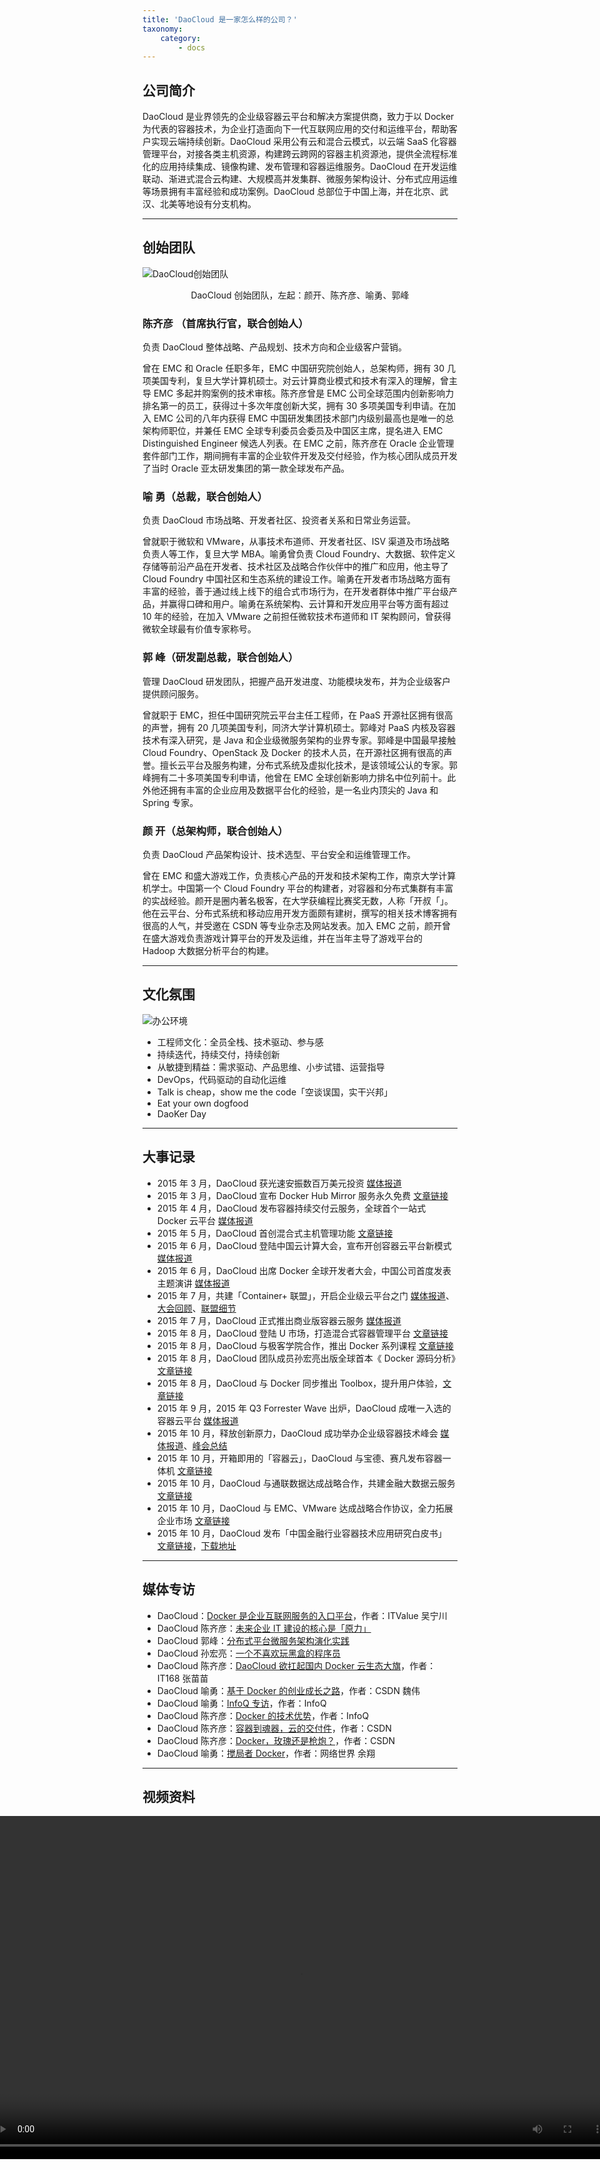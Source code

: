 ```yaml
---
title: 'DaoCloud 是一家怎么样的公司？'
taxonomy:
    category:
        - docs
---
```


<!-- reviewed by fiona -->

## 公司简介

DaoCloud 是业界领先的企业级容器云平台和解决方案提供商，致力于以 Docker 为代表的容器技术，为企业打造面向下一代互联网应用的交付和运维平台，帮助客户实现云端持续创新。DaoCloud 采用公有云和混合云模式，以云端 SaaS 化容器管理平台，对接各类主机资源，构建跨云跨网的容器主机资源池，提供全流程标准化的应用持续集成、镜像构建、发布管理和容器运维服务。DaoCloud 在开发运维联动、渐进式混合云构建、大规模高并发集群、微服务架构设计、分布式应用运维等场景拥有丰富经验和成功案例。DaoCloud 总部位于中国上海，并在北京、武汉、北美等地设有分支机构。

---

## 创始团队

![DaoCloud创始团队](daocloud_founders.jpg)
<center>DaoCloud 创始团队，左起：颜开、陈齐彦、喻勇、郭峰</center>

### 陈齐彦 （首席执行官，联合创始人）

负责 DaoCloud 整体战略、产品规划、技术方向和企业级客户营销。

曾在 EMC 和 Oracle 任职多年，EMC 中国研究院创始人，总架构师，拥有 30 几项美国专利，复旦大学计算机硕士。对云计算商业模式和技术有深入的理解，曾主导 EMC 多起并购案例的技术审核。陈齐彦曾是 EMC 公司全球范围内创新影响力排名第一的员工，获得过十多次年度创新大奖，拥有 30 多项美国专利申请。在加入 EMC 公司的八年内获得 EMC 中国研发集团技术部门内级别最高也是唯一的总架构师职位，并兼任 EMC 全球专利委员会委员及中国区主席，提名进入 EMC Distinguished Engineer 候选人列表。在 EMC 之前，陈齐彦在 Oracle 企业管理套件部门工作，期间拥有丰富的企业软件开发及交付经验，作为核心团队成员开发了当时 Oracle 亚太研发集团的第一款全球发布产品。

### 喻 勇（总裁，联合创始人）

负责 DaoCloud 市场战略、开发者社区、投资者关系和日常业务运营。

曾就职于微软和 VMware，从事技术布道师、开发者社区、ISV 渠道及市场战略负责人等工作，复旦大学 MBA。喻勇曾负责 Cloud Foundry、大数据、软件定义存储等前沿产品在开发者、技术社区及战略合作伙伴中的推广和应用，他主导了 Cloud Foundry 中国社区和生态系统的建设工作。喻勇在开发者市场战略方面有丰富的经验，善于通过线上线下的组合式市场行为，在开发者群体中推广平台级产品，并赢得口碑和用户。喻勇在系统架构、云计算和开发应用平台等方面有超过 10 年的经验，在加入 VMware 之前担任微软技术布道师和 IT 架构顾问，曾获得微软全球最有价值专家称号。

### 郭 峰（研发副总裁，联合创始人）

管理 DaoCloud 研发团队，把握产品开发进度、功能模块发布，并为企业级客户提供顾问服务。

曾就职于 EMC，担任中国研究院云平台主任工程师，在 PaaS 开源社区拥有很高的声誉，拥有 20 几项美国专利，同济大学计算机硕士。郭峰对 PaaS 内核及容器技术有深入研究，是 Java 和企业级微服务架构的业界专家。郭峰是中国最早接触 Cloud Foundry、OpenStack 及 Docker 的技术人员，在开源社区拥有很高的声誉。擅长云平台及服务构建，分布式系统及虚拟化技术，是该领域公认的专家。郭峰拥有二十多项美国专利申请，他曾在 EMC 全球创新影响力排名中位列前十。此外他还拥有丰富的企业应用及数据平台化的经验，是一名业内顶尖的 Java 和 Spring 专家。

### 颜 开（总架构师，联合创始人）

负责 DaoCloud 产品架构设计、技术选型、平台安全和运维管理工作。

曾在 EMC 和盛大游戏工作，负责核心产品的开发和技术架构工作，南京大学计算机学士。中国第一个 Cloud Foundry 平台的构建者，对容器和分布式集群有丰富的实战经验。颜开是圈内著名极客，在大学获编程比赛奖无数，人称「开叔「」。他在云平台、分布式系统和移动应用开发方面颇有建树，撰写的相关技术博客拥有很高的人气，并受邀在 CSDN 等专业杂志及网站发表。加入 EMC 之前，颜开曾在盛大游戏负责游戏计算平台的开发及运维，并在当年主导了游戏平台的 Hadoop 大数据分析平台的构建。

---

## 文化氛围

![办公环境](IMG_7878.jpg)

+ 工程师文化：全员全栈、技术驱动、参与感
+ 持续迭代，持续交付，持续创新
+ 从敏捷到精益：需求驱动、产品思维、小步试错、运营指导
+ DevOps，代码驱动的自动化运维
+ Talk is cheap，show me the code「空谈误国，实干兴邦」
+ Eat your own dogfood
+ DaoKer Day

---

## 大事记录

+ 2015 年 3 月，DaoCloud 获光速安振数百万美元投资 [媒体报道](http://www.prnasia.com/story/archive/1351306_ZH51306_1) 
+ 2015 年 3 月，DaoCloud 宣布 Docker Hub Mirror 服务永久免费 [文章链接](http://blog.daocloud.io/daocloud-mirror-free/) 
+ 2015 年 4 月，DaoCloud 发布容器持续交付云服务，全球首个一站式 Docker 云平台 [媒体报道](http://www.prnasia.com/story/119782-1.shtml) 
+ 2015 年 5 月，DaoCloud 首创混合式主机管理功能 [文章链接](http://blog.daocloud.io/daocloud_sr_alpha/) 
+ 2015 年 6 月，DaoCloud 登陆中国云计算大会，宣布开创容器云平台新模式 [媒体报道](http://www.prnasia.com/story/123542-1.shtml)
+ 2015 年 6 月，DaoCloud 出席 Docker 全球开发者大会，中国公司首度发表主题演讲 [媒体报道](http://www.prnasia.com/story/125142-1.shtml) 
+ 2015 年 7 月，共建「Container+ 联盟」，开启企业级云平台之门 [媒体报道](http://www.prnasia.com/story/125561-1.shtml)、[大会回顾](http://blog.daocloud.io/daocloud0630event/)、[联盟细节](http://blog.daocloud.io/daocloud_container_plus/) 
+ 2015 年 7 月，DaoCloud 正式推出商业版容器云服务 [媒体报道](http://www.prnasia.com/story/127720-1.shtml)
+ 2015 年 8 月，DaoCloud 登陆 U 市场，打造混合式容器管理平台 [文章链接](http://blog.daocloud.io/daocloud-umarket/) 
+ 2015 年 8 月，DaoCloud 与极客学院合作，推出 Docker 系列课程 [文章链接](http://blog.daocloud.io/jikexueyuan/)
+ 2015 年 8 月，DaoCloud 团队成员孙宏亮出版全球首本《 Docker 源码分析》[文章链接](http://blog.daocloud.io/docker_yuanma_fenxi_quanqiu_shoufa/)
+ 2015 年 8 月，DaoCloud 与 Docker 同步推出 Toolbox，提升用户体验，[文章链接](http://blog.daocloud.io/toolbox/)
+ 2015 年 9 月，2015 年 Q3 Forrester Wave 出炉，DaoCloud 成唯一入选的容器云平台 [媒体报道](http://www.prnasia.com/story/133321-1.shtml)
+ 2015 年 10 月，释放创新原力，DaoCloud 成功举办企业级容器技术峰会 [媒体报道](http://www.prnasia.com/story/133570-1.shtml)、[峰会总结](http://blog.daocloud.io/rongqijishufenghui/) 
+ 2015 年 10 月，开箱即用的「容器云」，DaoCloud 与宝德、赛凡发布容器一体机 [文章链接](http://blog.daocloud.io/yitiji/)
+ 2015 年 10 月，DaoCloud 与通联数据达成战略合作，共建金融大数据云服务 [文章链接](http://blog.daocloud.io/tonglianshuju/) 
+ 2015 年 10 月，DaoCloud 与 EMC、VMware 达成战略合作协议，全力拓展企业市场 [文章链接](http://blog.daocloud.io/hezuoxieyi/)
+ 2015 年 10 月，DaoCloud 发布「中国金融行业容器技术应用研究白皮书」 [文章链接](http://blog.daocloud.io/baipishu/)，[下载地址](http://7xi8kv.com5.z0.glb.qiniucdn.com/%E3%80%8A%E4%B8%AD%E5%9B%BD%E9%87%91%E8%9E%8D%E8%A1%8C%E4%B8%9A%E5%AE%B9%E5%99%A8%E6%8A%80%E6%9C%AF%E5%92%8C%E5%B9%B3%E5%8F%B0%E5%BA%94%E7%94%A8%E7%A0%94%E7%A9%B6%E3%80%8B%E7%99%BD%E7%9A%AE%E4%B9%A6update.pdf)

---

## 媒体专访

+ DaoCloud：[Docker 是企业互联网服务的入口平台](http://blog.daocloud.io/itvalue-zhuangao/)，作者：ITValue 吴宁川
+ DaoCloud 陈齐彦：[未来企业 IT 建设的核心是「原力」](http://blog.daocloud.io/roby_force/)
+ DaoCloud 郭峰：[分布式平台微服务架构演化实践](http://blog.daocloud.io/microservice-in-distributed-platform/)
+ DaoCloud 孙宏亮：[一个不喜欢玩黑盒的程序员](http://blog.daocloud.io/allen-interview/)
+ DaoCloud 陈齐彦：[DaoCloud 欲扛起国内 Docker 云生态大旗](http://blog.daocloud.io/roby_interview/)，作者：IT168 张苗苗
+ DaoCloud 喻勇：[基于 Docker 的创业成长之路](http://blog.daocloud.io/daocloud_frank_interview/)，作者：CSDN 魏伟
+ DaoCloud 喻勇：[InfoQ 专访](http://blog.daocloud.io/interview-with-frank-by-infoq/)，作者：InfoQ
+ DaoCloud 陈齐彦：[Docker 的技术优势](http://blog.daocloud.io/interview-to-roby-by-infoq/)，作者：InfoQ
+ DaoCloud 陈齐彦：[容器到魂器，云的交付件](http://blog.daocloud.io/ostc_robychen/)，作者：CSDN
+ DaoCloud 陈齐彦：[Docker，玫瑰还是枪炮？](http://blog.daocloud.io/csdn-interview-robychen/)，作者：CSDN
+ DaoCloud 喻勇：[搅局者 Docker](http://blog.daocloud.io/interview-to-frank-by-cnw/)，作者：网络世界 余翔

---

## 视频资料

<video controls="1" style="width: 1000px;position: absolute;left: 50%;margin-left: -500px;"><source src="http://7xo6wp.dl1.z0.glb.clouddn.com/DaoCloud.mp4">Your browser does not support the <mark class="highlight">video</mark> tag.</video>

<center>DaoCloud 公司和产品介绍</center>

---

<video controls="1" style="width: 1000px;position: absolute;left: 50%;margin-left: -500px;"><source src="http://7xo6wp.dl1.z0.glb.clouddn.com/DaoCloud_2015.mov">Your browser does not support the <mark class="highlight">video</mark> tag.</video>

<center>DaoCloud 2015 年大事记</center>

---

+ DaoCloud 陈齐彦：释放持续的创新原力，点击下载
+ DaoCloud 郭峰：精益研发，点击下载

---

## 联系我们

* 总部地址：上海市杨浦区政府路 18 号 901 室，200433
* 电话号码：0086-21-61431590
* 电子邮件：[info@daocloud.io](mailto:info@daocloud.io?subject=FROM_DOCS_PAGES)
* 媒体垂询：[media@daocloud.io](mailto:media@daocloud.io?subject=FROM_DOCS_PAGES)
* Logo 标示：[点击下载](http://7xo6wp.dl1.z0.glb.clouddn.com/daocloud_press_kit.zip)
* [新浪微博](http://weibo.com/daocloud)
* [Facebook](https://www.facebook.com/pages/DaoCloudio/794434853974192)
* [Twitter](https://twitter.com/DaoCloudIO)
* [LinkedIn](https://www.linkedin.com/company/daocloud-network-technology-co-ltd-)
